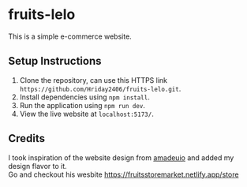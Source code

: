 # fruits-lelo

This is a simple e-commerce website.

## Setup Instructions

1. Clone the repository, can use this HTTPS link `https://github.com/Hriday2406/fruits-lelo.git`.
2. Install dependencies using `npm install`.
3. Run the application using `npm run dev`.
4. View the live website at `localhost:5173/`.

## Credits

I took inspiration of the website design from [amadeuio](https://github.com/amadeuio/fruits-store) and added my design flavor to it.  
Go and checkout his wesbite https://fruitsstoremarket.netlify.app/store
